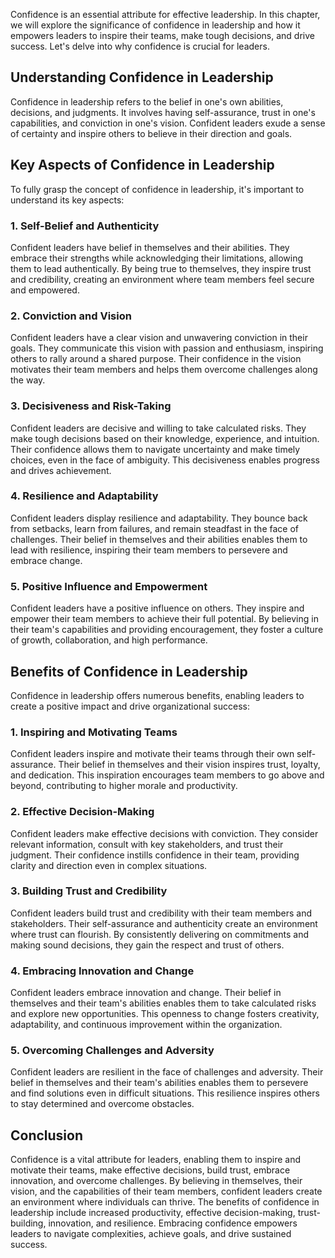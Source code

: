 
Confidence is an essential attribute for effective leadership. In this chapter, we will explore the significance of confidence in leadership and how it empowers leaders to inspire their teams, make tough decisions, and drive success. Let's delve into why confidence is crucial for leaders.

**Understanding Confidence in Leadership**
------------------------------------------

Confidence in leadership refers to the belief in one's own abilities, decisions, and judgments. It involves having self-assurance, trust in one's capabilities, and conviction in one's vision. Confident leaders exude a sense of certainty and inspire others to believe in their direction and goals.

**Key Aspects of Confidence in Leadership**
-------------------------------------------

To fully grasp the concept of confidence in leadership, it's important to understand its key aspects:

### **1. Self-Belief and Authenticity**

Confident leaders have belief in themselves and their abilities. They embrace their strengths while acknowledging their limitations, allowing them to lead authentically. By being true to themselves, they inspire trust and credibility, creating an environment where team members feel secure and empowered.

### **2. Conviction and Vision**

Confident leaders have a clear vision and unwavering conviction in their goals. They communicate this vision with passion and enthusiasm, inspiring others to rally around a shared purpose. Their confidence in the vision motivates their team members and helps them overcome challenges along the way.

### **3. Decisiveness and Risk-Taking**

Confident leaders are decisive and willing to take calculated risks. They make tough decisions based on their knowledge, experience, and intuition. Their confidence allows them to navigate uncertainty and make timely choices, even in the face of ambiguity. This decisiveness enables progress and drives achievement.

### **4. Resilience and Adaptability**

Confident leaders display resilience and adaptability. They bounce back from setbacks, learn from failures, and remain steadfast in the face of challenges. Their belief in themselves and their abilities enables them to lead with resilience, inspiring their team members to persevere and embrace change.

### **5. Positive Influence and Empowerment**

Confident leaders have a positive influence on others. They inspire and empower their team members to achieve their full potential. By believing in their team's capabilities and providing encouragement, they foster a culture of growth, collaboration, and high performance.

**Benefits of Confidence in Leadership**
----------------------------------------

Confidence in leadership offers numerous benefits, enabling leaders to create a positive impact and drive organizational success:

### **1. Inspiring and Motivating Teams**

Confident leaders inspire and motivate their teams through their own self-assurance. Their belief in themselves and their vision inspires trust, loyalty, and dedication. This inspiration encourages team members to go above and beyond, contributing to higher morale and productivity.

### **2. Effective Decision-Making**

Confident leaders make effective decisions with conviction. They consider relevant information, consult with key stakeholders, and trust their judgment. Their confidence instills confidence in their team, providing clarity and direction even in complex situations.

### **3. Building Trust and Credibility**

Confident leaders build trust and credibility with their team members and stakeholders. Their self-assurance and authenticity create an environment where trust can flourish. By consistently delivering on commitments and making sound decisions, they gain the respect and trust of others.

### **4. Embracing Innovation and Change**

Confident leaders embrace innovation and change. Their belief in themselves and their team's abilities enables them to take calculated risks and explore new opportunities. This openness to change fosters creativity, adaptability, and continuous improvement within the organization.

### **5. Overcoming Challenges and Adversity**

Confident leaders are resilient in the face of challenges and adversity. Their belief in themselves and their team's abilities enables them to persevere and find solutions even in difficult situations. This resilience inspires others to stay determined and overcome obstacles.

Conclusion
----------

Confidence is a vital attribute for leaders, enabling them to inspire and motivate their teams, make effective decisions, build trust, embrace innovation, and overcome challenges. By believing in themselves, their vision, and the capabilities of their team members, confident leaders create an environment where individuals can thrive. The benefits of confidence in leadership include increased productivity, effective decision-making, trust-building, innovation, and resilience. Embracing confidence empowers leaders to navigate complexities, achieve goals, and drive sustained success.

